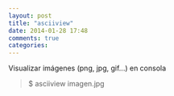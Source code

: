 ```yaml
---
layout: post
title: "asciiview"
date: 2014-01-28 17:48
comments: true
categories: 
---
```

Visualizar imágenes (png, jpg, gif...) en consola

>$ asciiview imagen.jpg

